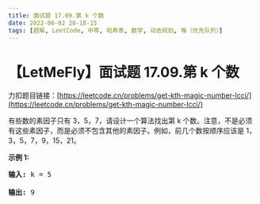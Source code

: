 ```yaml
---
title: 面试题 17.09.第 k 个数
date: 2022-06-02 20-18-15
tags: [题解, LeetCode, 中等, 哈希表, 数学, 动态规划, 堆（优先队列）]
---
```


# 【LetMeFly】面试题 17.09.第 k 个数

力扣题目链接：[https://leetcode.cn/problems/get-kth-magic-number-lcci/](https://leetcode.cn/problems/get-kth-magic-number-lcci/)

<p>有些数的素因子只有 3，5，7，请设计一个算法找出第 k 个数。注意，不是必须有这些素因子，而是必须不包含其他的素因子。例如，前几个数按顺序应该是 1，3，5，7，9，15，21。</p>

<p><strong>示例 1:</strong></p>

<pre><strong>输入: </strong>k = 5

<strong>输出: </strong>9
</pre>


    